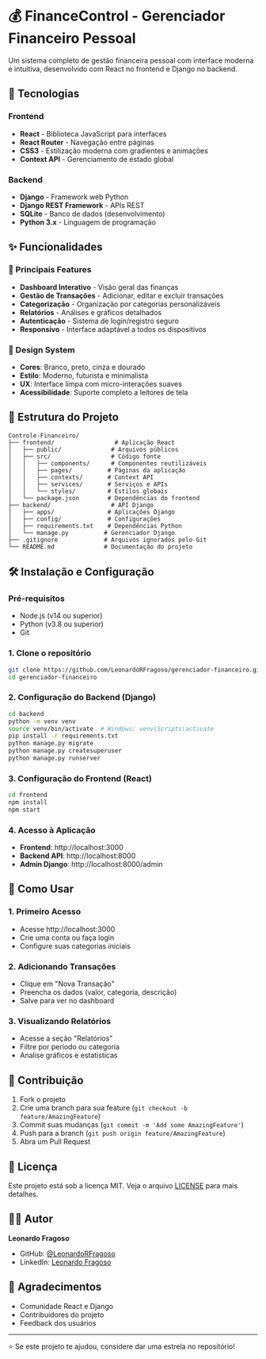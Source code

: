 # 💰 FinanceControl - Gerenciador Financeiro Pessoal

Um sistema completo de gestão financeira pessoal com interface moderna e intuitiva, desenvolvido com React no frontend e Django no backend.

## 🚀 Tecnologias

### Frontend
- **React** - Biblioteca JavaScript para interfaces
- **React Router** - Navegação entre páginas
- **CSS3** - Estilização moderna com gradientes e animações
- **Context API** - Gerenciamento de estado global

### Backend
- **Django** - Framework web Python
- **Django REST Framework** - APIs REST
- **SQLite** - Banco de dados (desenvolvimento)
- **Python 3.x** - Linguagem de programação

## ✨ Funcionalidades

### 🎯 Principais Features
- **Dashboard Interativo** - Visão geral das finanças
- **Gestão de Transações** - Adicionar, editar e excluir transações
- **Categorização** - Organização por categorias personalizáveis
- **Relatórios** - Análises e gráficos detalhados
- **Autenticação** - Sistema de login/registro seguro
- **Responsivo** - Interface adaptável a todos os dispositivos

### 🎨 Design System
- **Cores**: Branco, preto, cinza e dourado
- **Estilo**: Moderno, futurista e minimalista
- **UX**: Interface limpa com micro-interações suaves
- **Acessibilidade**: Suporte completo a leitores de tela

## 📁 Estrutura do Projeto

```
Controle-Financeiro/
├── frontend/                 # Aplicação React
│   ├── public/              # Arquivos públicos
│   ├── src/                 # Código fonte
│   │   ├── components/      # Componentes reutilizáveis
│   │   ├── pages/          # Páginas da aplicação
│   │   ├── contexts/       # Context API
│   │   ├── services/       # Serviços e APIs
│   │   └── styles/         # Estilos globais
│   └── package.json        # Dependências do frontend
├── backend/                 # API Django
│   ├── apps/               # Aplicações Django
│   ├── config/             # Configurações
│   ├── requirements.txt    # Dependências Python
│   └── manage.py          # Gerenciador Django
├── .gitignore             # Arquivos ignorados pelo Git
└── README.md              # Documentação do projeto
```

## 🛠️ Instalação e Configuração

### Pré-requisitos
- Node.js (v14 ou superior)
- Python (v3.8 ou superior)
- Git

### 1. Clone o repositório
```bash
git clone https://github.com/LeonardoRFragoso/gerenciador-financeiro.git
cd gerenciador-financeiro
```

### 2. Configuração do Backend (Django)
```bash
cd backend
python -m venv venv
source venv/bin/activate  # Windows: venv\Scripts\activate
pip install -r requirements.txt
python manage.py migrate
python manage.py createsuperuser
python manage.py runserver
```

### 3. Configuração do Frontend (React)
```bash
cd frontend
npm install
npm start
```

### 4. Acesso à Aplicação
- **Frontend**: http://localhost:3000
- **Backend API**: http://localhost:8000
- **Admin Django**: http://localhost:8000/admin

## 🎯 Como Usar

### 1. **Primeiro Acesso**
- Acesse http://localhost:3000
- Crie uma conta ou faça login
- Configure suas categorias iniciais

### 2. **Adicionando Transações**
- Clique em "Nova Transação"
- Preencha os dados (valor, categoria, descrição)
- Salve para ver no dashboard

### 3. **Visualizando Relatórios**
- Acesse a seção "Relatórios"
- Filtre por período ou categoria
- Analise gráficos e estatísticas

## 🤝 Contribuição

1. Fork o projeto
2. Crie uma branch para sua feature (`git checkout -b feature/AmazingFeature`)
3. Commit suas mudanças (`git commit -m 'Add some AmazingFeature'`)
4. Push para a branch (`git push origin feature/AmazingFeature`)
5. Abra um Pull Request

## 📝 Licença

Este projeto está sob a licença MIT. Veja o arquivo [LICENSE](LICENSE) para mais detalhes.

## 👨‍💻 Autor

**Leonardo Fragoso**
- GitHub: [@LeonardoRFragoso](https://github.com/LeonardoRFragoso)
- LinkedIn: [Leonardo Fragoso](https://linkedin.com/in/leonardo-fragoso)

## 🙏 Agradecimentos

- Comunidade React e Django
- Contribuidores do projeto
- Feedback dos usuários

---

⭐ Se este projeto te ajudou, considere dar uma estrela no repositório!
